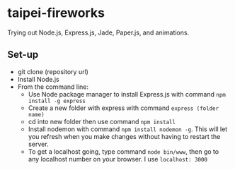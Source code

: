 # taipei-fireworks
Trying out Node.js, Express.js, Jade, Paper.js, and animations.

## Set-up
* git clone (repository url)
* Install Node.js
* From the command line:
  * Use Node package manager to install Express.js  with command `npm install -g express`
  * Create a new folder with express with command `express (folder name)`
  * cd into new folder then use command `npm install`
  * Install nodemon with command `npm install nodemon -g`. This will let you refresh when you make changes without having to restart the server.
  * To get a localhost going, type command `node bin/www`, then go to any localhost number on your browser. I use `localhost: 3000`
